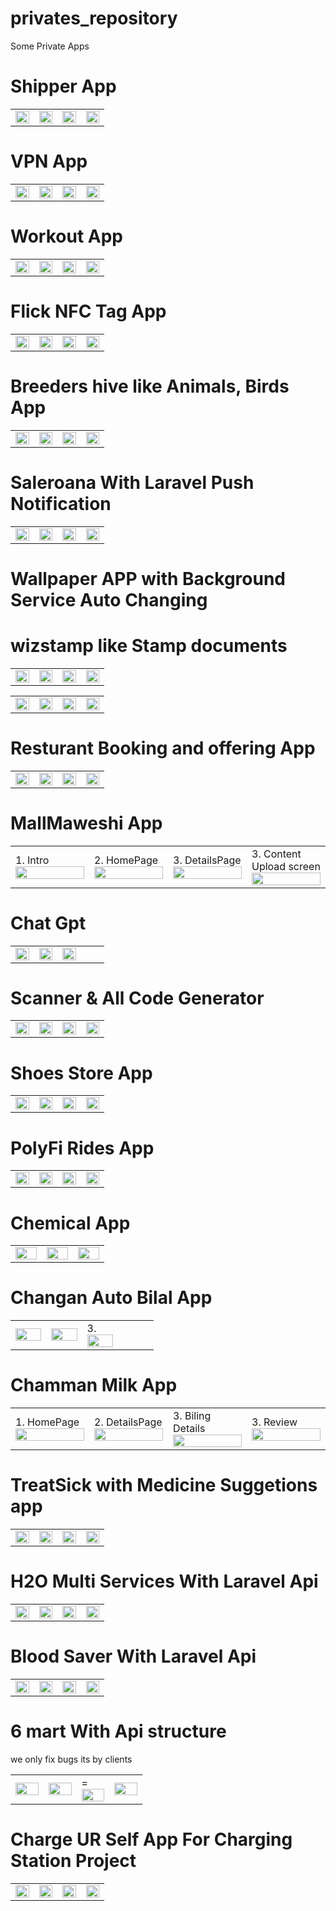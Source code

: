 # privates_repository
Some Private Apps

# Shipper App 
 <table style='border:none;width:100%'>
  <td style='width:24%;'>
   <img style='width:100%;' src='shiper1.png'>
  </td>
  <td style='width:24%;'>
  <img style='width:100%;' src='shiper2.png'>
  </td>
   <td style='width:24%;'>
  <img style='width:100%;' src='shiper3.png'>
  </td>
   </td>
   <td style='width:24%;'>
  <img style='width:100%;' src='shiper4.png'>
  </td>
</table>

# VPN App 
 <table style='border:none;width:100%'>
  <td style='width:24%;'>
   <img style='width:100%;' src='wizvpn2.png'>
  </td>
  <td style='width:24%;'>
  <img style='width:100%;' src='wizvpn3.png'>
  </td>
   <td style='width:24%;'>
  <img style='width:100%;' src='wizvpn4.png'>
  </td>
   </td>
   <td style='width:24%;'>
  <img style='width:100%;' src='wizvpn5.png'>
  </td>
</table>

# Workout App 
 <table style='border:none;width:100%'>
  <td style='width:24%;'>
   <img style='width:100%;' src='workout1.jpg'>
  </td>
  <td style='width:24%;'>
  <img style='width:100%;' src='workout2.jpg'>
  </td>
   <td style='width:24%;'>
  <img style='width:100%;' src='workout3.jpg'>
  </td>
   </td>
   <td style='width:24%;'>
  <img style='width:100%;' src='workout4.jpg'>
  </td>
</table>

# Flick NFC Tag App 
 <table style='border:none;width:100%'>
  <td style='width:24%;'>
   <img style='width:100%;' src='flick1.png'>
  </td>
  <td style='width:24%;'>
  <img style='width:100%;' src='flick2.png'>
  </td>
   <td style='width:24%;'>
  <img style='width:100%;' src='flick3.png'>
  </td>
   </td>
   <td style='width:24%;'>
  <img style='width:100%;' src='flick4.png'>
  </td>
 </table>
 
  # Breeders hive like Animals, Birds App
</table>
 <table style='border:none;width:100%'>
  <td style='width:24%;'>
   <img style='width:100%;' src='birdsapp1.png'>
  </td>
  <td style='width:24%;'>
  <img style='width:100%;' src='birdsapp2.png'>
  </td>
   <td style='width:24%;'>
  <img style='width:100%;' src='birdsapp4.png'>
  </td>
   </td>
   <td style='width:24%;'>
  <img style='width:100%;' src='birdsapp6.png'>
  </td>
</table>

# Saleroana With Laravel Push Notification
 <table style='border:none;width:100%'>
  <td style='width:24%;'>
   <img style='width:100%;' src='salerozana1.png'>
  </td>
  <td style='width:24%;'>
  <img style='width:100%;' src='salerozana2.png'>
  </td>
   <td style='width:24%;'>
  <img style='width:100%;' src='salerozana3.png'>
  </td>
   </td>
   <td style='width:24%;'>
  <img style='width:100%;' src='salerozana5.png'>
  </td>
</table>

# Wallpaper APP with Background Service Auto Changing
 <table style='border:none;width:100%'>
  <td style='width:24%;'>
   <img style='width:100%;' src='wallpaper1.png'>
  </td>
  <td style='width:24%;'>
  <img style='width:100%;' src='wallpaper2.png'>
  </td>
   <td style='width:24%;'>
  <img style='width:100%;' src='wallpaper3.png'>
  </td>
   </td>
   <td style='width:24%;'>
  <img style='width:100%;' src='wallpaper5.png'>
  </td>

  # wizstamp like Stamp documents
</table>
 <table style='border:none;width:100%'>
  <td style='width:24%;'>
   <img style='width:100%;' src='wizstamp1.png'>
  </td>
  <td style='width:24%;'>
  <img style='width:100%;' src='wizstamp2.png'>
  </td>
   <td style='width:24%;'>
  <img style='width:100%;' src='wizstamp4.png'>
  </td>
   </td>
   <td style='width:24%;'>
  <img style='width:100%;' src='wizstamp5.png'>
  </td>
</table>

# Resturant Booking and offering App 
 <table style='border:none;width:100%'>
  <td style='width:24%;'>
   <img style='width:100%;' src='kefc2.png'>
  </td>
  <td style='width:24%;'>
  <img style='width:100%;' src='kefc5.png'>
  </td>
   <td style='width:24%;'>
  <img style='width:100%;' src='kefc7.png'>
  </td>
   </td>
   <td style='width:24%;'>
  <img style='width:100%;' src='kefc8.png'>
  </td>
</table>
</table>

# MallMaweshi App 
 <table style='border:none;width:100%'>
  <td style='width:24%;'>
    1. Intro
   <img style='width:100%;' src='mallmaveshi1.png'>
  </td>
  <td style='width:24%;'>
    2. HomePage
  <img style='width:100%;' src='mallmaveshi2.png'>
  </td>
   <td style='width:24%;'>
    3. DetailsPage
  <img style='width:100%;' src='mallmaveshi3.png'>
  </td>
   </td>
   <td style='width:24%;'>
    3. Content Upload screen
  <img style='width:100%;' src='mallmaveshi4.png'>
  </td>
</table>

# Chat Gpt
 <table style='border:none;width:100%'>
  <td style='width:24%;'>
   <img style='width:100%;' src='itlifegpt1.png'>
  </td>
  <td style='width:24%;'>
  <img style='width:100%;' src='itlifegpt2.png'>
  </td>
   <td style='width:24%;'>
  <img style='width:100%;' src='itlifegpt3.png'>
  </td>
   </td>
   <td style='width:24%;'>
<!--     4.  -->
<!--   <img style='width:100%;' src='mallmaveshi4.png'> -->
  </td>
</table>

# Scanner & All Code Generator
 <table style='border:none;width:100%'>
  <td style='width:24%;'>

   <img style='width:100%;' src='scanner1.png'>
  </td>
  <td style='width:24%;'>

  <img style='width:100%;' src='scanner2.png'>
  </td>
   <td style='width:24%;'>

  <img style='width:100%;' src='scanner3.png'>
  </td>
   </td>
   <td style='width:24%;'>

  <img style='width:100%;' src='scanner4.png'>
  </td>
</table>

# Shoes Store App
 <table style='border:none;width:100%'>
  <td style='width:24%;'>

   <img style='width:100%;' src='shoes store1.png'>
  </td>
  <td style='width:24%;'>

  <img style='width:100%;' src='shoes store2.png'>
  </td>
   <td style='width:24%;'>

  <img style='width:100%;' src='shoes store4.png'>
  </td>
   </td>
   <td style='width:24%;'>

  <img style='width:100%;' src='shoes store5.png'>
  </td>
</table>

# PolyFi Rides App
<table style='border:none;width:100%'>
  <td style='width:24%;'>

   <img style='width:100%;' src='polyfi1.png'>
  </td>
  <td style='width:24%;'>

  <img style='width:100%;' src='polyfi4.png'>
  </td>
   <td style='width:24%;'>

  <img style='width:100%;' src='polyfi6.png'>
  </td>
   </td>
   <td style='width:24%;'>

  <img style='width:100%;' src='polyfi8.png'>
  </td>
</table>



# Chemical App
 <table style='border:none;width:100%'>
  <td style='width:24%;'>

   <img style='width:100%;' src='chemicalsapp3.png'>
  </td>
  <td style='width:24%;'>

  <img style='width:100%;' src='chemicalsapp6.png'>
  </td>
   <td style='width:24%;'>

  <img style='width:100%;' src='chemicalsapp3.png'>
  </td>
   </td>
</table>

<!--    after this when need to show the last .......................................... last area .....................................................-->

# Changan Auto Bilal App
 <table style='border:none;width:100%'>
  <td style='width:24%;'>
   <img style='width:100%;' src='changanauto1.png'>
  </td>
  <td style='width:24%;'>
  <img style='width:100%;' src='changanauto2.png'>
  </td>
   <td style='width:24%;'>
    3.
  <img style='width:100%;' src='changanauto3.png'>
  </td>
   </td>
   <td style='width:24%;'>
<!--     4.  -->
<!--   <img style='width:100%;' src='mallmaveshi4.png'> -->
  </td>
</table>



# Chamman Milk App
<table style='border:none;width:100%'>
  <td style='width:24%;'>
    1. HomePage
   <img style='width:100%;' src='chamanmilk shop1.png'>
  </td>
  <td style='width:24%;'>
    2. DetailsPage
  <img style='width:100%;' src='chamanmilk shop2.png'>
  </td>
   <td style='width:24%;'>
    3. Biling Details
  <img style='width:100%;' src='chamanmilk shop3.png'>
  </td>
   </td> 
   <td style='width:24%;'>
    3. Review
  <img style='width:100%;' src='chamanmilk shop4.png'>
  </td>
</table>

# TreatSick with Medicine Suggetions app
<table style='border:none;width:100%'>
  <td style='width:24%;max-width:25%;'>
   <img style='width:100%;' src='Screenshot_advance.png'>
  </td>
  <td style='width:24%;max-width:25%;'>
  <img style='width:100%;' src='Screenshot_home.png'>
  </td>
  <td style='width:24%;max-width:25%;'>
   <img style='width:100%;' src='Screenshot_advance.png'>
  </td>
  <td style='width:24%;max-width:25%;'>
  <img style='width:100%;' src='Screenshot_home.png'>
  </td>
</table>

# H2O Multi Services With Laravel Api
<table style='border:none;width:100%'>
  <td style='width:24%;max-width:25%;'>
   
   <img style='width:100%;' src='h20_7.png'>
  </td>
  <td style='width:24%;max-width:25%;'>
    
  <img style='width:100%;' src='h20_8.png'>
  </td>
  <td style='width:24%;max-width:25%;'>
    
  <img style='width:100%;' src='h20_13.png'>
  </td>
  <td style='width:24%;max-width:25%;'>
  <img style='width:100%;' src='h20_14.png'>
  </td>
</table>

# Blood Saver With Laravel Api
<table style='border:none;width:100%'>
  <td style='width:24%;max-width:25%;'>
  
   <img style='width:100%;' src='bloodsaver1.png'>
  </td>
  <td style='width:24%;max-width:25%;'>
  
  <img style='width:100%;' src='bloodsaver4.png'>
  </td>
  <td style='width:24%;max-width:25%;'>
  <img style='width:100%;' src='bloodsaver5.png'>
  </td>
  <td style='width:24%;max-width:25%;'>
   
  <img style='width:100%;' src='bloodsaver7.png'>
  </td>
</table>

# 6 mart With Api structure
 we only fix bugs its by clients
<table style='border:none;width:100%'>
  <td style='width:24%;max-width:25%;'>
  
   <img style='width:100%;' src='6mart_2.png'>
  </td>
  <td style='width:24%;max-width:25%;'>
  
  <img style='width:100%;' src='6mart_4.png'>
  </td>
  <td style='width:24%;max-width:25%;'>
    =
  <img style='width:100%;' src='6mart_5.png'>
  </td>
  <td style='width:24%;max-width:25%;'>
   
  <img style='width:100%;' src='6mart_7.png'>
  </td>
</table>

# Charge UR Self App For Charging Station Project
 <table style='border:none;width:100%'>
  <td style='width:24%;'>
   
   <img style='width:100%;' src='chargeurself_1.png'>
  </td>
  <td style='width:24%;'>
    
  <img style='width:100%;' src='chargeurself_2.png'>
  </td>
   <td style='width:24%;'>
    
  <img style='width:100%;' src='chargeurself_3.png'>
  </td>
   </td>
   <td style='width:24%;'>
  
  <img style='width:100%;' src='chargeurself_4.png'>
  </td>
</table>
